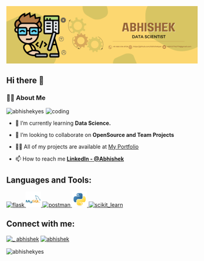 ![logo](https://github.com/Abhishekyes/Abhishekyes/blob/main/Black%20Minimalist%20LinkedIn%20Banner.png)
<h2 align="left">Hi there 👋 </h2>
<h3 align="left">🙋‍♂️ About Me</h3>
<img align ="right" alt="coding" width="400" src=https://camo.githubusercontent.com/97d0c0c4209208d8ec9573c7e213e05872a9f59b703868647b559b77af601cc6/68747470733a2f2f692e70696e696d672e636f6d2f6f726967696e616c732f65382f66342f35332f65386634353334363961336563393765636433353464663436356437333931332e676966
<p align="left"> <img src="https://komarev.com/ghpvc/?username=abhishekyes&label=Profile%20views&color=0e75b6&style=flat" alt="abhishekyes" /> </p>

- 🌱 I’m currently learning **Data Science.**

- 👯 I’m looking to collaborate on **OpenSource and Team Projects**

- 👨‍💻 All of my projects are available at [My Portfolio](https://github.com/Abhishekyes?tab=repositories)

- 📫 How to reach me [**LinkedIn - @Abhishek**](https://www.linkedin.com/in/abhishek-44839420b)


<h2 align="left">Languages and Tools:</h2>
<p align="left"> <a href="https://flask.palletsprojects.com/" target="_blank" rel="noreferrer"> <img src="https://www.vectorlogo.zone/logos/pocoo_flask/pocoo_flask-icon.svg" alt="flask" width="40" height="40"/> </a> <a href="https://www.mysql.com/" target="_blank" rel="noreferrer"> <img src="https://raw.githubusercontent.com/devicons/devicon/master/icons/mysql/mysql-original-wordmark.svg" alt="mysql" width="40" height="40"/> </a> <a href="https://postman.com" target="_blank" rel="noreferrer"> <img src="https://www.vectorlogo.zone/logos/getpostman/getpostman-icon.svg" alt="postman" width="40" height="40"/> </a> <a href="https://www.python.org" target="_blank" rel="noreferrer"> <img src="https://raw.githubusercontent.com/devicons/devicon/master/icons/python/python-original.svg" alt="python" width="40" height="40"/> </a> <a href="https://scikit-learn.org/" target="_blank" rel="noreferrer"> <img src="https://upload.wikimedia.org/wikipedia/commons/0/05/Scikit_learn_logo_small.svg" alt="scikit_learn" width="40" height="40"/> </a> </p>

<h2 align="left">Connect with me:</h2>
<p align="left">
<a href="https://linkedin.com/in/_ abhishek" target="blank"><img align="center" src="https://raw.githubusercontent.com/rahuldkjain/github-profile-readme-generator/master/src/images/icons/Social/linked-in-alt.svg" alt="_ abhishek" height="30" width="40" /></a>
<a href="https://auth.geeksforgeeks.org/user/abhishek" target="blank"><img align="center" src="https://raw.githubusercontent.com/rahuldkjain/github-profile-readme-generator/master/src/images/icons/Social/geeks-for-geeks.svg" alt="abhishek" height="30" width="40" /></a>
</p>


<p><img align="center" src="https://github-readme-streak-stats.herokuapp.com/?user=abhishekyes&" alt="abhishekyes" /></p>
